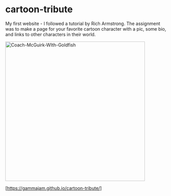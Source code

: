 # cartoon-tribute
My first website - I followed a tutorial by Rich Armstrong. 
The assignment was to make a page for your favorite cartoon character with a pic, some bio, and links to other characters in their world. 



<img width="437" alt="Coach-McGuirk-WIth-Goldfish" src="https://github.com/mspaghetti/cartoon-tribute/assets/39209715/8ad931a1-c53b-48cb-8718-f88b6798ffbb">


[https://gammajam.github.io/cartoon-tribute/]
